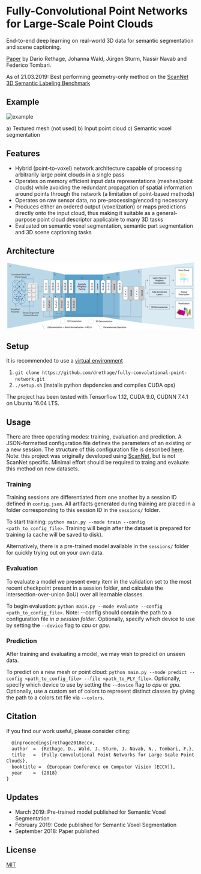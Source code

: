 Fully-Convolutional Point Networks for Large-Scale Point Clouds
====

End-to-end deep learning on real-world 3D data for semantic segmentation and scene captioning.

[Paper](https://arxiv.org/abs/1808.06840) by Dario Rethage, Johanna Wald, Jürgen Sturm, Nassir Navab and Federico Tombari.

As of 21.03.2019: Best performing geometry-only method on the [ScanNet 3D Semantic Labeling Benchmark](http://kaldir.vc.in.tum.de/scannet_benchmark/)

## Example

![example](img/example.jpg)

a) Textured mesh (not used) b) Input point cloud c) Semantic voxel segmentation

## Features

* Hybrid (point-to-voxel) network architecture capable of processing arbitrarily large point clouds in a single pass
* Operates on memory efficient input data representations (meshes/point clouds) while avoiding the redundant propagation of spatial information around points through the network (a limitation of point-based methods)
* Operates on raw sensor data, no pre-processing/encoding necessary
* Produces either an ordered output (voxelization) or maps predictions directly onto the input cloud, thus making it suitable as a general-purpose point cloud descriptor applicable to many 3D tasks
* Evaluated on semantic voxel segmentation, semantic part segmentation and 3D scene captioning tasks

## Architecture

![teaser](img/architecture.png)

## Setup

It is recommended to use a [virtual environment](http://virtualenvwrapper.readthedocs.io/en/latest/install.html)

1. `git clone https://github.com/drethage/fully-convolutional-point-network.git`
2. `./setup.sh` (installs python depdencies and compiles CUDA ops)

The project has been tested with Tensorflow 1.12, CUDA 9.0, CUDNN 7.4.1 on Ubuntu 16.04 LTS.

## Usage

There are three operating modes: training, evaluation and prediction. A JSON-formatted configuration file defines the parameters of an existing or a new session. The structure of this configuration file is described [here](config/config.md). Note: this project was originally developed using [ScanNet](http://www.scan-net.org), but is not ScanNet specific. Minimal effort should be required to traing and evaluate this method on new datasets.

### Training

Training sessions are differentiated from one another by a session ID defined in `config.json`. All artifacts generated during training are placed in a folder corresponding to this session ID in the `sessions/` folder.

To start training: `python main.py --mode train --config <path_to_config_file>`. Training will begin after the dataset is prepared for training (a cache will be saved to disk).

Alternatively, there is a pre-trained model available in the `sessions/` folder for quickly trying out on your own data.

### Evaluation

To evaluate a model we present every item in the validation set to the most recent checkpoint present in a session folder, and calculate the intersection-over-union (IoU) over all learnable classes.

To begin evaluation: `python main.py --mode evaluate --config <path_to_config_file>`. Note: --config should contain the path to a configuration file *in a session folder*. Optionally, specify which device to use by setting the `--device` flag to *cpu* or *gpu*.

### Prediction

After training and evaluating a model, we may wish to predict on unseen data.

To predict on a new mesh or point cloud: `python main.py --mode predict --config <path_to_config_file> --file <path_to_PLY_file>`. Optionally, specify which device to use by setting the `--device` flag to *cpu* or *gpu*. Optionally, use a custom set of colors to represent distinct classes by giving the path to a colors.txt file via `--colors`.

## Citation

If you find our work useful, please consider citing:
```
  @inproceedings{rethage2018eccv,
  author  =  {Rethage, D., Wald, J. Sturm, J. Navab, N., Tombari, F.},
  title   =  {Fully-Convolutional Point Networks for Large-Scale Point Clouds},
  booktitle =  {European Conference on Computer Vision (ECCV)},
  year    =  {2018}
}
```

## Updates

* March 2019: Pre-trained model published for Semantic Voxel Segmentation
* February 2019: Code published for Semantic Voxel Segmentation
* September 2018: Paper published

## License

[MIT](LICENSE)